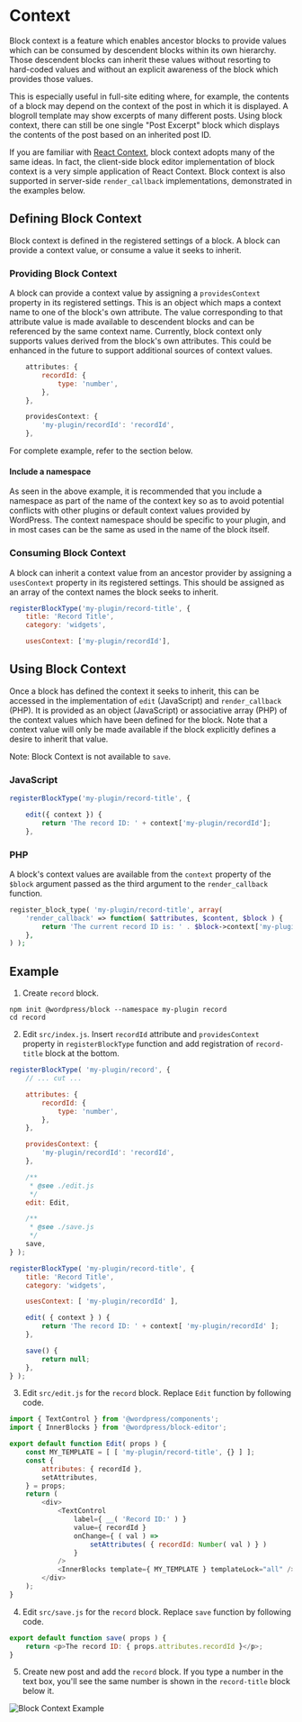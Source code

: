 # Context

Block context is a feature which enables ancestor blocks to provide values which can be consumed by descendent blocks within its own hierarchy. Those descendent blocks can inherit these values without resorting to hard-coded values and without an explicit awareness of the block which provides those values.

This is especially useful in full-site editing where, for example, the contents of a block may depend on the context of the post in which it is displayed. A blogroll template may show excerpts of many different posts. Using block context, there can still be one single "Post Excerpt" block which displays the contents of the post based on an inherited post ID.

If you are familiar with [React Context](https://reactjs.org/docs/context.html), block context adopts many of the same ideas. In fact, the client-side block editor implementation of block context is a very simple application of React Context. Block context is also supported in server-side `render_callback` implementations, demonstrated in the examples below.

## Defining Block Context

Block context is defined in the registered settings of a block. A block can provide a context value, or consume a value it seeks to inherit.

### Providing Block Context

A block can provide a context value by assigning a `providesContext` property in its registered settings. This is an object which maps a context name to one of the block's own attribute. The value corresponding to that attribute value is made available to descendent blocks and can be referenced by the same context name. Currently, block context only supports values derived from the block's own attributes. This could be enhanced in the future to support additional sources of context values.

```js
	attributes: {
		recordId: {
			type: 'number',
		},
	},

	providesContext: {
		'my-plugin/recordId': 'recordId',
	},
```

For complete example, refer to the section below.

#### Include a namespace

As seen in the above example, it is recommended that you include a namespace as part of the name of the context key so as to avoid potential conflicts with other plugins or default context values provided by WordPress. The context namespace should be specific to your plugin, and in most cases can be the same as used in the name of the block itself.

### Consuming Block Context

A block can inherit a context value from an ancestor provider by assigning a `usesContext` property in its registered settings. This should be assigned as an array of the context names the block seeks to inherit.

```js
registerBlockType('my-plugin/record-title', {
	title: 'Record Title',
	category: 'widgets',

	usesContext: ['my-plugin/recordId'],

```

## Using Block Context

Once a block has defined the context it seeks to inherit, this can be accessed in the implementation of `edit` (JavaScript) and `render_callback` (PHP). It is provided as an object (JavaScript) or associative array (PHP) of the context values which have been defined for the block. Note that a context value will only be made available if the block explicitly defines a desire to inherit that value.

Note: Block Context is not available to `save`.

### JavaScript

```js
registerBlockType('my-plugin/record-title', {

	edit({ context }) {
		return 'The record ID: ' + context['my-plugin/recordId'];
	},

```

### PHP

A block's context values are available from the `context` property of the `$block` argument passed as the third argument to the `render_callback` function.

```php
register_block_type( 'my-plugin/record-title', array(
	'render_callback' => function( $attributes, $content, $block ) {
		return 'The current record ID is: ' . $block->context['my-plugin/recordId'];
	},
) );
```

## Example

1. Create `record` block.

```
npm init @wordpress/block --namespace my-plugin record
cd record
```

2. Edit `src/index.js`. Insert `recordId` attribute and `providesContext` property in `registerBlockType` function and add registration of `record-title` block at the bottom.

```js
registerBlockType( 'my-plugin/record', {
	// ... cut ...

	attributes: {
		recordId: {
			type: 'number',
		},
	},

	providesContext: {
		'my-plugin/recordId': 'recordId',
	},

	/**
	 * @see ./edit.js
	 */
	edit: Edit,

	/**
	 * @see ./save.js
	 */
	save,
} );

registerBlockType( 'my-plugin/record-title', {
	title: 'Record Title',
	category: 'widgets',

	usesContext: [ 'my-plugin/recordId' ],

	edit( { context } ) {
		return 'The record ID: ' + context[ 'my-plugin/recordId' ];
	},

	save() {
		return null;
	},
} );
```

3. Edit `src/edit.js` for the `record` block. Replace `Edit` function by following code.

```js
import { TextControl } from '@wordpress/components';
import { InnerBlocks } from '@wordpress/block-editor';

export default function Edit( props ) {
	const MY_TEMPLATE = [ [ 'my-plugin/record-title', {} ] ];
	const {
		attributes: { recordId },
		setAttributes,
	} = props;
	return (
		<div>
			<TextControl
				label={ __( 'Record ID:' ) }
				value={ recordId }
				onChange={ ( val ) =>
					setAttributes( { recordId: Number( val ) } )
				}
			/>
			<InnerBlocks template={ MY_TEMPLATE } templateLock="all" />
		</div>
	);
}
```

4. Edit `src/save.js` for the `record` block. Replace `save` function by following code.

```js
export default function save( props ) {
	return <p>The record ID: { props.attributes.recordId }</p>;
}
```

5. Create new post and add the `record` block. If you type a number in the text box, you'll see the same number is shown in the `record-title` block below it.

![Block Context Example](https://user-images.githubusercontent.com/8876600/93000215-c8570380-f561-11ea-9bd0-0b2bd0ca1752.png)
